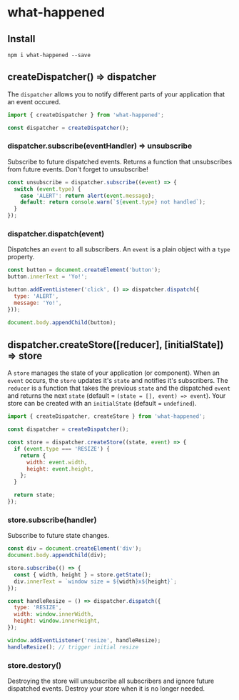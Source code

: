 # what-happened

## Install

```
npm i what-happened --save
```

## createDispatcher() => dispatcher
The `dispatcher` allows you to notify different parts of your application that an event occured.

```js
import { createDispatcher } from 'what-happened';

const dispatcher = createDispatcher();
```

### dispatcher.subscribe(eventHandler) => unsubscribe
Subscribe to future dispatched events. Returns a function that unsubscribes from future events. Don't forget to unsubscribe!

```js
const unsubscribe = dispatcher.subscribe((event) => {
  switch (event.type) {
    case 'ALERT': return alert(event.message);
    default: return console.warn(`${event.type} not handled`);
  }
});

```

### dispatcher.dispatch(event)
Dispatches an `event` to all subscribers. An `event` is a plain object with a `type` property.

```js
const button = document.createElement('button');
button.innerText = 'Yo!';

button.addEventListener('click', () => dispatcher.dispatch({
  type: 'ALERT',
  message: 'Yo!',
}));

document.body.appendChild(button);

```

## dispatcher.createStore([reducer], [initialState]) => store
A `store` manages the state of your application (or component). When an `event` occurs, the `store` updates it's `state` and notifies it's subscribers. The `reducer` is a function that takes the previous `state` and the dispatched `event` and returns the next `state` (default = `(state = [], event) => event`). Your store can be created with an `initialState` (default = `undefined`).

```js
import { createDispatcher, createStore } from 'what-happened';

const dispatcher = createDispatcher();

const store = dispatcher.createStore((state, event) => {
  if (event.type === 'RESIZE') {
    return {
      width: event.width,
      height: event.height,
    };
  }

  return state;
});

```

### store.subscribe(handler)
Subscribe to future state changes.

```js
const div = document.createElement('div');
document.body.appendChild(div);

store.subscribe(() => {
  const { width, height } = store.getState();
  div.innerText = `window size = ${width}x${height}`;
});

const handleResize = () => dispatcher.dispatch({
  type: 'RESIZE',
  width: window.innerWidth,
  height: window.innerHeight,
});

window.addEventListener('resize', handleResize);
handleResize(); // trigger initial resize
```

### store.destory()
Destroying the store will unsubscribe all subscribers and ignore future dispatched events. Destroy your store when it is no longer needed.
